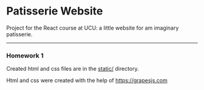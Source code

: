 # Patisserie Website
Project for the React course at UCU: a little website for am imaginary patisserie.

---
### Homework 1
Created html and css files are in the [static/](./static) directory.

Html and css were created with the help of https://grapesjs.com 
